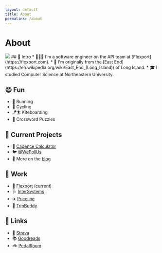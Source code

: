 ```yaml
---
layout: default
title: About
permalink: /about
---
```

# About

<div id="about" markdown="1">
<img class="img-wide" src="https://i.imgur.com/sTXCdDv.jpg">
## 👋 Intro
* 👨🏻‍💻 I'm a software engineer on the API team at [Flexport](https://flexport.com).
* 🏡 I'm originally from the [East End](https://en.wikipedia.org/wiki/East_End_(Long_Island)) of Long Island.
* 🎓 I studied Computer Science at Northeastern University.

## 😄 Fun
* 🏃 Running
* 🚴 Cycling
* 🪁🏄 Kiteboarding
* 🧩 Crossword Puzzles

## 🚧 Current Projects
* 🚴 [Cadence Calculator](https://cadecalc.app)
* 🐦 [@WePollUs](https://twitter.com/wepollus)
* 📓 More on the [blog](/blog)

## 👔 Work
* 🚢 [Flexport](https://www.flexport.com) (current)
* 🩺 [InterSystems](https://www.intersystems.com)
* ✈️ [Priceline](https://www.priceline.com)
* 🚗 [TripBuddy](https://www.thetripbuddyapp.com)

## 🔗 Links
* 🏃 [Strava](https://www.strava.com/athletes/2700105)
* 📚 [Goodreads](https://www.goodreads.com/walkersutton)
* 🚲 [PedalRoom](https://www.pedalroom.com/members/walkersutton)
</div>

